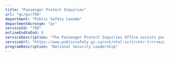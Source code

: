 ```yaml
---
title: "Passenger Protect Inquiries"
url: "gc/ps/798"
department: "Public Safety Canada"
departmentAcronym: "ps"
serviceId: "798"
onlineEndtoEnd: 0
serviceDescription: "The Passenger Protect Inquiries Office assists people who have had issues while traveling by air to, from, and within Canada and believe it is because of Canada’s Secure Air Travel Act (SATA) list. The PPIO looks at individual cases to help determine their cause(s) and provide information that may help fix the issue."
serviceUrl: "https://www.publicsafety.gc.ca/cnt/ntnl-scrt/cntr-trrrsm/pssngr-prtct/ppio-en.aspx"
programDescription: "National Security Leadership"
---
```

